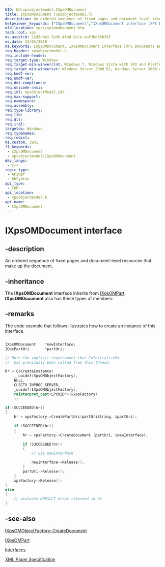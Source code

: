 ```yaml
---
UID: NN:xpsobjectmodel.IXpsOMDocument
title: IXpsOMDocument (xpsobjectmodel.h)
description: An ordered sequence of fixed pages and document-level resources that make up the document.
helpviewer_keywords: ["IXpsOMDocument","IXpsOMDocument interface [XPS Documents and Packaging]","IXpsOMDocument interface [XPS Documents and Packaging]","described","xps.ixpsomdocument","xpsobjectmodel/IXpsOMDocument"]
old-location: xps\ixpsomdocument.htm
tech.root: xps
ms.assetid: 22d3c0a1-3ad5-4f48-9e1e-eaf3bd95b39f
ms.date: 12/05/2018
ms.keywords: IXpsOMDocument, IXpsOMDocument interface [XPS Documents and Packaging], IXpsOMDocument interface [XPS Documents and Packaging],described, xps.ixpsomdocument, xpsobjectmodel/IXpsOMDocument
req.header: xpsobjectmodel.h
req.include-header: 
req.target-type: Windows
req.target-min-winverclnt: Windows 7, Windows Vista with SP2 and Platform Update for Windows Vista [desktop apps \| UWP apps]
req.target-min-winversvr: Windows Server 2008 R2, Windows Server 2008 with SP2 and Platform Update for Windows Server 2008 [desktop apps \| UWP apps]
req.kmdf-ver: 
req.umdf-ver: 
req.ddi-compliance: 
req.unicode-ansi: 
req.idl: XpsObjectModel.idl
req.max-support: 
req.namespace: 
req.assembly: 
req.type-library: 
req.lib: 
req.dll: 
req.irql: 
targetos: Windows
req.typenames: 
req.redist: 
ms.custom: 19H1
f1_keywords:
 - IXpsOMDocument
 - xpsobjectmodel/IXpsOMDocument
dev_langs:
 - c++
topic_type:
 - APIRef
 - kbSyntax
api_type:
 - COM
api_location:
 - xpsobjectmodel.h
api_name:
 - IXpsOMDocument
---
```


# IXpsOMDocument interface

## -description

An ordered sequence of fixed pages and document-level resources that make up the document.

## -inheritance

The <b>IXpsOMDocument</b> interface inherits from <a href="/windows/desktop/api/xpsobjectmodel/nn-xpsobjectmodel-ixpsompart">IXpsOMPart</a>. <b>IXpsOMDocument</b> also has these types of members:

## -remarks

The code example that follows illustrates how to create an instance of  this interface.


```cpp

IXpsOMDocument    *newInterface;
IOpcPartUri       *partUri;

// Note the implicit requirement that CoInitializeEx 
//  has previously been called from this thread.

hr = CoCreateInstance(
    __uuidof(XpsOMObjectFactory),
    NULL,
    CLSCTX_INPROC_SERVER,
    _uuidof(IXpsOMObjectFactory),
    reinterpret_cast<LPVOID*>(&xpsFactory)
    );

if (SUCCEEDED(hr))
{
    hr = xpsFactory->CreatePartUri(partUriString, &partUri);
    
    if (SUCCEEDED(hr))
    {
        hr = xpsFactory->CreateDocument (partUri, &newInterface);
        
        if (SUCCEEDED(hr))
        {
            // use newInterface

            newInterface->Release();
        }
        partUri->Release();
    }
    xpsFactory->Release();
}
else
{
    // evaluate HRESULT error returned in hr
}

```

## -see-also

<a href="/windows/desktop/api/xpsobjectmodel/nf-xpsobjectmodel-ixpsomobjectfactory-createdocument">IXpsOMObjectFactory::CreateDocument</a>



<a href="/windows/desktop/api/xpsobjectmodel/nn-xpsobjectmodel-ixpsompart">IXpsOMPart</a>



<a href="/previous-versions/windows/desktop/dd316980(v=vs.85)">Interfaces</a>



<a href="https://en.wikipedia.org/wiki/Open_XML_Paper_Specification">XML Paper Specification</a>
